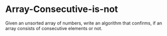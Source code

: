 # Array-Consecutive-is-not
Given an unsorted array of numbers, write an algorithm that confirms, if an array consists of consecutive elements or not.
